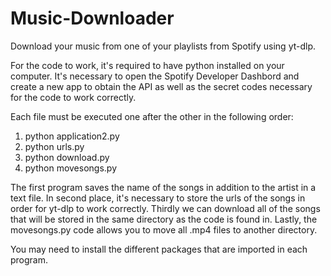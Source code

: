 # Music-Downloader
Download your music from one of your playlists from Spotify using yt-dlp.

For the code to work, it's required to have python installed on your computer.
It's necessary to open the Spotify Developer Dashbord and create a new app to obtain the API as well as the secret codes necessary for the code to work correctly.

Each file must be executed one after the other in the following order:
  1. python application2.py
  2. python urls.py
  3. python download.py
  4. python movesongs.py

The first program saves the name of the songs in addition to the artist in a text file. In second place, it's necessary to store the urls of the songs in order for yt-dlp to work correctly.
Thirdly we can download all of the songs that will be stored in the same directory as the code is found in. Lastly, the movesongs.py code allows you to move all .mp4 files to another directory.

You may need to install the different packages that are imported in each program.